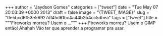 
+++
author = "Jaydson Gomes"
categories = ["tweet"]
date = "Tue May 07 20:03:39 +0000 2013"
draft = false
image = "{TWEET_IMAGE}"
slug = "0e5bcd6f53e56927df45d61bc4a44b3b4cc5dbea"
tags = ["tweet"]
title = """Fireworks morreu? Usem o ..."""
+++
Fireworks morreu? Usem o GIMP então! Ahahah Vão ter que aprender a programar pra usar.
